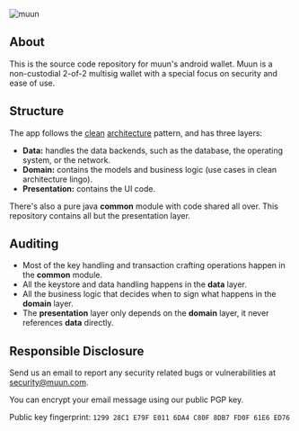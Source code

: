 ![muun](https://muun.com/images/github-banner-v2.png)

## About

This is the source code repository for muun's android wallet. Muun is a non-custodial 2-of-2 multisig wallet with a special focus on security and ease of use.

## Structure

The app follows the [clean](https://fernandocejas.com/2014/09/03/architecting-android-the-clean-way/) [architecture](https://fernandocejas.com/2015/07/18/architecting-android-the-evolution/) pattern, and has three layers:

* **Data:** handles the data backends, such as the database, the operating system, or the network.
* **Domain:** contains the models and business logic (use cases in clean architecture lingo).
* **Presentation:** contains the UI code.

There's also a pure java **common** module with code shared all over. This repository contains all but the presentation layer.

## Auditing

* Most of the key handling and transaction crafting operations happen in the **common** module.
* All the keystore and data handling happens in the **data** layer.
* All the business logic that decides when to sign what happens in the **domain** layer.
* The **presentation** layer only depends on the **domain** layer, it never references **data** directly.

## Responsible Disclosure

Send us an email to report any security related bugs or vulnerabilities at [security@muun.com](mailto:security@muun.com).

You can encrypt your email message using our public PGP key.

Public key fingerprint: `1299 28C1 E79F E011 6DA4 C80F 8DB7 FD0F 61E6 ED76`
